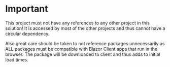 ﻿# Important

This project must not have any references to any other project in this solution!  It is accessed by most of the other projects and thus cannot have a circular dependency.

Also great care should be taken to not reference packages unnecessarily as ALL packages must be compatible with Blazor Client apps that run in the browser.  The package will be downloaded to client and thus adds to initial load times.